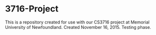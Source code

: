 # 3716-Project

This is a repository created for use with our CS3716 project at Memorial University of Newfoundland. Created November 16, 2015. Testing phase.